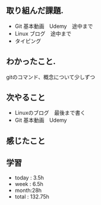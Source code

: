 ## 取り組んだ課題. 
+ Git 基本動画　Udemy　途中まで
+ Linux ブログ　途中まで
+ タイピング
## わかったこと.
gitのコマンド、概念について少しずつ
 ## 次やること 　
+ Linuxのブログ　最後まで書く 
 + Git 基本動画　Udemy　
## 感じたこと

## 学習
+ today : 3.5h 
+ week : 6.5h
+ month:28h
+ total : 132.75h